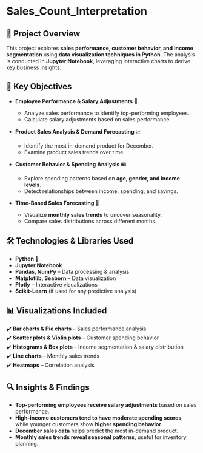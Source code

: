 # Sales_Count_Interpretation

## 📌 Project Overview  
This project explores **sales performance, customer behavior, and income segmentation** using **data visualization techniques in Python**. The analysis is conducted in **Jupyter Notebook**, leveraging interactive charts to derive key business insights.  

## 🚀 Key Objectives  
- **Employee Performance & Salary Adjustments** 🏅  
  - Analyze sales performance to identify top-performing employees.  
  - Calculate salary adjustments based on sales performance.  

- **Product Sales Analysis & Demand Forecasting** 📈  
  - Identify the most in-demand product for December.  
  - Examine product sales trends over time.  

- **Customer Behavior & Spending Analysis** 🛍️  
  - Explore spending patterns based on **age, gender, and income levels**.  
  - Detect relationships between income, spending, and savings.  

- **Time-Based Sales Forecasting** 📅  
  - Visualize **monthly sales trends** to uncover seasonality.  
  - Compare sales distributions across different months.  

## 🛠️ Technologies & Libraries Used  
- **Python** 🐍  
- **Jupyter Notebook**  
- **Pandas, NumPy** – Data processing & analysis  
- **Matplotlib, Seaborn** – Data visualization  
- **Plotly** – Interactive visualizations  
- **Scikit-Learn** (if used for any predictive analysis)  

## 📊 Visualizations Included  
✔️ **Bar charts & Pie charts** – Sales performance analysis  
✔️ **Scatter plots & Violin plots** – Customer spending behavior  
✔️ **Histograms & Box plots** – Income segmentation & salary distribution  
✔️ **Line charts** – Monthly sales trends  
✔️ **Heatmaps** – Correlation analysis  

## 🔍 Insights & Findings  
- **Top-performing employees receive salary adjustments** based on sales performance.  
- **High-income customers tend to have moderate spending scores**, while younger customers show **higher spending behavior**.  
- **December sales data** helps predict the most in-demand product.  
- **Monthly sales trends reveal seasonal patterns**, useful for inventory planning.  

